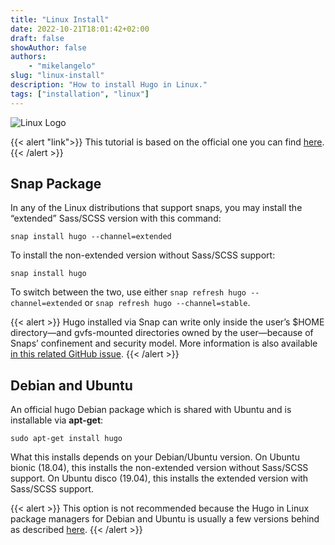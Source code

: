 ```yaml
---
title: "Linux Install"
date: 2022-10-21T18:01:42+02:00
draft: false
showAuthor: false
authors: 
    - "mikelangelo"
slug: "linux-install"
description: "How to install Hugo in Linux."
tags: ["installation", "linux"]
---
```


![Linux Logo](https://blog.webuphosting.com/wp-content/uploads/2018/04/linux-logo.png)

{{< alert "link">}}
This tutorial is based on the official one you can find [here](https://gohugo.io/getting-started/installing/).
{{< /alert >}}

## Snap Package

In any of the Linux distributions that support snaps, you may install the “extended” Sass/SCSS version with this command:

```shell
snap install hugo --channel=extended
```

To install the non-extended version without Sass/SCSS support:

```shell
snap install hugo
```

To switch between the two, use either `snap refresh hugo --channel=extended` or `snap refresh hugo --channel=stable`.

{{< alert >}} Hugo installed via Snap can write only inside the user’s $HOME directory—and gvfs-mounted directories owned by the user—because of Snaps’ confinement and security model. More information is also available [in this related GitHub issue](https://github.com/gohugoio/hugo/issues/3143).
{{< /alert >}} 

## Debian and Ubuntu

An official hugo Debian package which is shared with Ubuntu and is installable via **apt-get**:

```shell
sudo apt-get install hugo
```

What this installs depends on your Debian/Ubuntu version. On Ubuntu bionic (18.04), this installs the non-extended version without Sass/SCSS support. On Ubuntu disco (19.04), this installs the extended version with Sass/SCSS support.

{{< alert >}}
This option is not recommended because the Hugo in Linux package managers for Debian and Ubuntu is usually a few versions behind as described [here](https://github.com/gcushen/hugo-academic/issues/703/).
{{< /alert >}}








